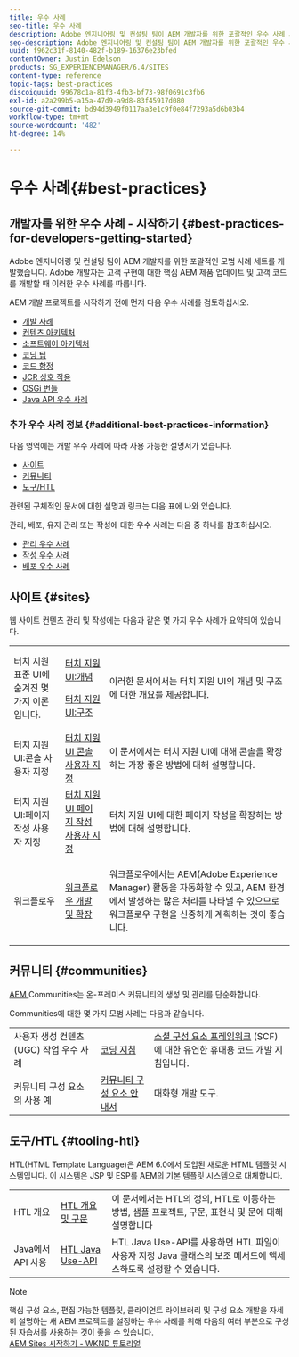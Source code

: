 ```yaml
---
title: 우수 사례
seo-title: 우수 사례
description: Adobe 엔지니어링 및 컨설팅 팀이 AEM 개발자를 위한 포괄적인 우수 사례 세트를 개발했습니다
seo-description: Adobe 엔지니어링 및 컨설팅 팀이 AEM 개발자를 위한 포괄적인 우수 사례 세트를 개발했습니다
uuid: f962c31f-8140-482f-b189-16376e23bfed
contentOwner: Justin Edelson
products: SG_EXPERIENCEMANAGER/6.4/SITES
content-type: reference
topic-tags: best-practices
discoiquuid: 99678c1a-81f3-4fb3-bf73-98f0691c3fb6
exl-id: a2a299b5-a15a-47d9-a9d8-83f45917d080
source-git-commit: bd94d3949f0117aa3e1c9f0e84f7293a5d6b03b4
workflow-type: tm+mt
source-wordcount: '482'
ht-degree: 14%

---
```


# 우수 사례{#best-practices}

## 개발자를 위한 우수 사례 - 시작하기 {#best-practices-for-developers-getting-started}

Adobe 엔지니어링 및 컨설팅 팀이 AEM 개발자를 위한 포괄적인 모범 사례 세트를 개발했습니다. Adobe 개발자는 고객 구현에 대한 핵심 AEM 제품 업데이트 및 고객 코드를 개발할 때 이러한 우수 사례를 따릅니다.

AEM 개발 프로젝트를 시작하기 전에 먼저 다음 우수 사례를 검토하십시오.

* [개발 사례](/help/sites-developing/development-practices.md)
* [컨텐츠 아키텍처](/help/sites-developing/content-architecture.md)
* [소프트웨어 아키텍처](/help/sites-developing/software-architecture.md)
* [코딩 팁](/help/sites-developing/coding-tips.md)
* [코드 함정](/help/sites-developing/code-pitfalls.md)
* [JCR 상호 작용](/help/sites-developing/jcr-integration.md)
* [OSGi 번들](/help/sites-developing/osgi-bundles.md)
* [Java API 우수 사례](https://docs.adobe.com/content/help/en/experience-manager-learn/foundation/development/understand-java-api-best-practices.html)

### 추가 우수 사례 정보 {#additional-best-practices-information}

다음 영역에는 개발 우수 사례에 따라 사용 가능한 설명서가 있습니다.

* [사이트](#sites)
* [커뮤니티](/help/sites-developing/best-practices.md#communities)
* [도구/HTL](/help/sites-developing/best-practices.md#tooling-htl)

관련된 구체적인 문서에 대한 설명과 링크는 다음 표에 나와 있습니다.

관리, 배포, 유지 관리 또는 작성에 대한 우수 사례는 다음 중 하나를 참조하십시오.

* [관리 우수 사례](/help/sites-administering/administer-best-practices.md)
* [작성 우수 사례](/help/sites-authoring/best-practices.md)
* [배포 우수 사례](/help/sites-deploying/best-practices.md)

## 사이트 {#sites}

웹 사이트 컨텐츠 관리 및 작성에는 다음과 같은 몇 가지 우수 사례가 요약되어 있습니다.

<table> 
 <tbody>
  <tr>
   <td>터치 지원 표준 UI에 숨겨진 몇 가지 이론입니다.</td> 
   <td><p><a href="/help/sites-developing/touch-ui-concepts.md">터치 지원 UI:개념</a></p> <p><a href="/help/sites-developing/touch-ui-structure.md">터치 지원 UI:구조</a></p> </td> 
   <td>이러한 문서에서는 터치 지원 UI의 개념 및 구조에 대한 개요를 제공합니다.</td> 
  </tr>
  <tr>
   <td>터치 지원 UI:콘솔 사용자 지정 </td> 
   <td><a href="/help/sites-developing/customizing-consoles-touch.md">터치 지원 UI 콘솔 사용자 지정</a></td> 
   <td>이 문서에서는 터치 지원 UI에 대해 콘솔을 확장하는 가장 좋은 방법에 대해 설명합니다.</td> 
  </tr>
  <tr>
   <td>터치 지원 UI:페이지 작성 사용자 지정</td> 
   <td><a href="/help/sites-developing/customizing-page-authoring-touch.md">터치 지원 UI 페이지 작성 사용자 지정</a></td> 
   <td>터치 지원 UI에 대한 페이지 작성을 확장하는 방법에 대해 설명합니다.</td> 
  </tr>
  <tr>
   <td>워크플로우</td> 
   <td><a href="/help/sites-developing/workflows-best-practices.md">워크플로우 개발 및 확장</a></td> 
   <td><p>워크플로우에서는 AEM(Adobe Experience Manager) 활동을 자동화할 수 있고, AEM 환경에서 발생하는 많은 처리를 나타낼 수 있으므로 워크플로우 구현을 신중하게 계획하는 것이 좋습니다.</p> </td> 
  </tr>
 </tbody>
</table>

## 커뮤니티 {#communities}

[AEM ](/help/communities/overview.md) Communities는 온-프레미스 커뮤니티의 생성 및 관리를 단순화합니다.

Communities에 대한 몇 가지 모범 사례는 다음과 같습니다.

|  |  |  |
|---|---|---|
| 사용자 생성 컨텐츠(UGC) 작업 우수 사례 | [코딩 지침](/help/communities/code-guide.md) | [소셜 구성 요소 프레임워크](/help/communities/scf.md) (SCF)에 대한 유연한 휴대용 코드 개발 지침입니다. |
| 커뮤니티 구성 요소의 사용 예 | [커뮤니티 구성 요소 안내서](/help/communities/components-guide.md) | 대화형 개발 도구. |

## 도구/HTL {#tooling-htl}

HTL(HTML Template Language)은 AEM 6.0에서 도입된 새로운 HTML 템플릿 시스템입니다. 이 시스템은 JSP 및 ESP를 AEM의 기본 템플릿 시스템으로 대체합니다.

|  |  |  |
|---|---|---|
| HTL 개요 | [HTL 개요 및 구문](https://helpx.adobe.com/experience-manager/htl/user-guide.html) | 이 문서에서는 HTL의 정의, HTL로 이동하는 방법, 샘플 프로젝트, 구문, 표현식 및 문에 대해 설명합니다 |
| Java에서 API 사용 | [HTL Java Use-API](https://helpx.adobe.com/experience-manager/htl/using/use-api.html) | HTL Java Use-API를 사용하면 HTL 파일이 사용자 지정 Java 클래스의 보조 메서드에 액세스하도록 설정할 수 있습니다. |

>[!NOTE]
>
>핵심 구성 요소, 편집 가능한 템플릿, 클라이언트 라이브러리 및 구성 요소 개발을 자세히 설명하는 새 AEM 프로젝트를 설정하는 우수 사례를 위해 다음의 여러 부분으로 구성된 자습서를 사용하는 것이 좋을 수 있습니다.\
>[AEM Sites 시작하기 - WKND 튜토리얼](https://helpx.adobe.com/kr/experience-manager/kt/sites/using/getting-started-wknd-tutorial-develop.html)
